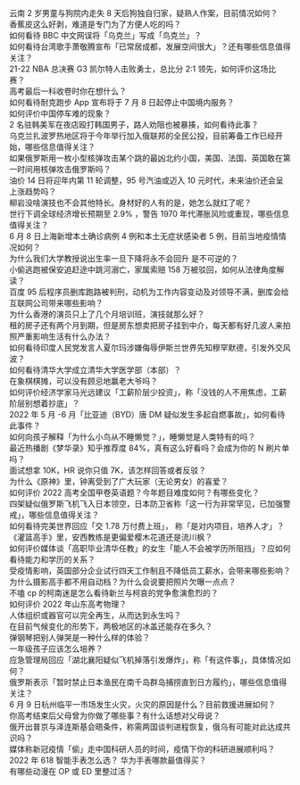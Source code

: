 云南 2 岁男童与狗院内走失 8 天后狗独自归家，疑熟人作案，目前情况如何？  
香蕉皮这么好剥，难道是专门为了方便人吃的吗？  
如何看待 BBC 中文网误将「乌克兰」写成「鸟克兰」？  
如何看待台湾歌手萧敬腾宣布「已常居成都，发展空间很大」？还有哪些信息值得关注？  
21-22 NBA 总决赛 G3 凯尔特人击败勇士，总比分 2:1 领先，如何评价这场比赛？  
高考最后一科收卷时你在想什么？  
如何看待耐克跑步 App 宣布将于 7 月 8 日起停止中国境内服务？  
如何评价中国停车难的现象？  
2 名驻韩美军在夜店殴打韩国男子，路人劝阻也被暴揍，如何看待此事？  
乌克兰扎波罗热地区将于今年举行加入俄联邦的全民公投，目前筹备工作已经开始，哪些信息值得关注？  
如果俄罗斯用一枚小型核弹攻击某个跳的最凶北约小国，美国、法国、英国敢在第一时间用核弹攻击俄罗斯吗？  
油价 14 日将迎年内第 11 轮调整，95 号汽油或迈入 10 元时代，未来油价还会呈上涨趋势吗？  
柳岩没啥演技也不会其他特长。身材好的人有的是，她怎么就红了呢？  
世行下调全球经济增长预期至 2.9% ，警告 1970 年代滞胀风险或重现，哪些信息值得关注？  
6 月 8 日上海新增本土确诊病例 4 例和本土无症状感染者 5 例，目前当地疫情情况如何？  
为什么我们大学教授说出生率一旦下降将永不会回升 是不可逆的？  
小偷逃跑被保安追赶途中跳河溺亡，家属索赔 158 万被驳回，如何从法律角度解读？  
百度 95 后程序员删库跑路被判刑，动机为工作内容变动及对领导不满，删库会给互联网公司带来哪些影响？  
为什么香港的演员只上了几个月培训班，演技就那么好？  
租的房子还有两个月到期，但是房东想卖把房子挂到中介，每天都有好几波人来拍照严重影响生活有什么办法？  
如何看待印度人民党发言人夏尔玛涉嫌侮辱伊斯兰世界先知穆罕默德，引发外交风波？  
如何看待清华大学成立清华大学医学部（本部）？  
在象棋棋摊，可以没有顾忌地赢老大爷吗？  
如何评价经济学家马光远建议「工薪阶层少投资」，称「没钱的人不用焦虑，工薪阶层别想着抄底」？  
2022 年 5 月 -6 月「比亚迪（BYD）唐 DM 疑似发生多起自燃事故」，如何看待此事件？  
如何向孩子解释「为什么小鸟从不睡懒觉？」，睡懒觉是人类特有的吗？  
最近热播剧《梦华录》知乎推荐度 84%，真有这么好看吗？会成为你的 N 刷片单吗？  
面试想拿 10K，HR 说你只值 7K，该怎样回答或者反驳？  
为什么《原神》里，钟离受到了广大玩家（无论男女）的喜爱？  
如何评价 2022 高考全国甲卷英语题？今年题目难度如何？有哪些变化？  
四架疑似俄罗斯飞机飞入日本领空，日本防卫省称「这一行为非常罕见，已加强警戒」，哪些信息值得关注？  
如何看待完美世界回应「交 1.78 万付费上班」， 称「是对内项目，培养人才」？  
《灌篮高手》里，安西教练是更偏爱樱木花道还是流川枫？  
如何评价媒体谈「高职毕业清华任教」的女生「能人不会被学历所阻挡」？应如何看待能力和学历的关系？  
受疫情影响，英国部分企业试行四天工作制且不降低员工薪水，会带来哪些影响？  
为什么摄影高手都不用自动档？为什么会说要把照片欠曝一点点？  
不嗑 cp 的柯南迷是怎么看待新兰与柯哀的党争愈演愈烈的？  
如何评价 2022 年山东高考物理？  
人体组织或器官可以完全再生，从而达到永生吗？  
在目前气候变化的形势下，两极地区的冰盖还能存在多久？  
弹钢琴把别人弹哭是一种什么样的体验？  
一年级孩子应该怎么培养？  
应急管理局回应「湖北襄阳疑似飞机掉落引发爆炸」，称「有这件事」，具体情况如何？  
俄罗斯表示「暂时禁止日本渔民在南千岛群岛捕捞直到日方履约」，哪些信息值得关注？  
6 月 9 日杭州临平一市场发生火灾，火灾的原因是什么？目前救援进展如何？  
你高考结束后父母曾为你做了哪些事？有什么话想对父母说？  
俄开出普京与泽连斯基会晤条件，称需两国谈判进程恢复，俄乌有可能对此达成共识吗？  
媒体称新冠疫情「偷」走中国科研人员的时间，疫情下你的科研进展顺利吗？  
2022 年 618 智能手表怎么选？ 华为手表哪款最值得买？  
有哪些动漫在 OP 或 ED 里整过活？  
